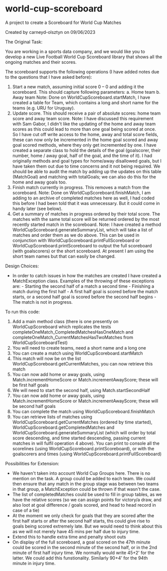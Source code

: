 # world-cup-scoreboard
A project to create a Scoreboard for World Cup Matches

Created by carneyd-olsztyn on 09/06/2023

The Original Task:

You are working in a sports data company, and we would like you to develop a new Live Football World Cup Scoreboard library that shows all the ongoing matches and their scores.

The scoreboard supports the following operations (I have added notes due to the questions that I have asked before):
1. Start a new match, assuming initial score 0 – 0 and adding it the scoreboard. This should capture following parameters:
	a. Home team
	b. Away team
		Note: Done on WorldCupScoreboard.startMatch, I have created a table for Team, which contains a long and short name for the teams (e.g. URU for Uruguay).
2. Update score. This should receive a pair of absolute scores: home team score and away team score.
		Note: I have discussed this requirement with Sam Gabor, I didn't like the updating of the home and away team scores as this could lead to more than one goal being scored at once. So I have cut off write access to the home, away and total score fields, these can now only be incremented in the home goal scored and away goal scored methods, where they only get incremented by one. I have created a separate class to hold the details of the goal (goalscorer, their number, home / away goal, half of the goal, and the time of it). I had originally methods and goal types for home/away disallowed goals, but I have taken them out due to time concerns and it not being required. We should be able to audit the match by adding up the updates on this table (MatchGoal) and matching with totalGoals; we can also do this for the home and away goals too.
3. Finish match currently in progress. This removes a match from the scoreboard.
		Note: Done on WorldCupScoreboard.finishMatch, I am adding to an archive of completed matches here as well, I had coded this before I had been told that it was unnecessary. But it could come in handy later (see below).
4. Get a summary of matches in progress ordered by their total score. The matches with the same total score will be returned ordered by the most recently started match in the scoreboard.
		Note: I have created a method WorldCupScoreboard.generateSummaryList, which will take a list of matches and order them as we do above. This can be used in conjunction with WorldCupScoreboard.printFullScoreboard or WorldCupScoreboard.printScoreboard to output the full scoreboard (with goalscorers) or the short scoreboard. At present I am using the short team names but that can easily be changed.


Design Choices:
 - In order to catch issues in how the matches are created I have created a MatchException class. Examples of the throwing of these exceptions are:
		- Starting the second half of a match a second time
		- Finishing a match during the first half
		- A first half goal is scored before the match starts, or a second half goal is scored before the second half begins
		- The match is not in progress.
		
To run this code:
1. Add a main method class (there is one presently on WorldCupScoreboard which replicates the tests completeOneMatch_CompletedMatchesHasOneMatch and completeOneMatch_CurrentMatchesHasTwoMatches from WorldCupScoreboardTest)
2. You will need to create teams, need a short name and a long one
3. You can create a match using WorldCupScoreboard.startMatch
4. This match will now be on the list WorldCupScoreboard.getCurrentMatches, you can now retrieve this match
5. You can now add home or away goals, using Match.incrementHomeScore or Match.incrementAwayScore; these will be first half goals
6. We will need to start the second half, using Match.startSecondHalf
7. You can now add home or away goals, using Match.incrementHomeScore or Match.incrementAwayScore; these will be second half goals
8. You can complete the match using WorldCupScoreboard.finishMatch
9. You can retrieve lists of matches using WorldCupScoreboard.getCurrentMatches (ordered by time started), WorldCupScoreboard.getCompletedMatches and WorldCupScoreboard.generateSummaryList (which will order by total score descending, and time started descending, passing current matches in will fulfil operation 4 above). You can print to console all the scorelines (using WorldCupScoreboard.printScoreboard), or with the goalscorers and times (using WorldCupScoreboard.printFullScoreboard)


Possibilities for Extension:
 - We haven't taken into account World Cup Groups here. There is no mention on the task. A group could be added to each team. We could then ensure that any match in the group stage was between two teams in that group, a MatchException could be thrown if that wasn't the case.
 - The list of completedMatches could be used to fill in group tables, as we have the relative scores (so we can assign points for victory/a draw, and also loot at goal difference / goals scored, and head to head record in case of a tie)
 - At the moment we only check for goals that they are scored after the first half starts or after the second half starts, ths could give rise to goals being scored extremely late. But we would need to think about this as we will not merely have 45 mins per half due to injury time.
 - Extend this to handle extra time and penalty shoot outs
 - On display of the full scoreboard, a goal scored on the 47th minute could be scored in the second minute of the second half, or in the 2nd minute of first half injury time. We normally would write 45+2' for the latter. We could add this funstionality. Similarly 90+4' for the 94th minute in injury time.